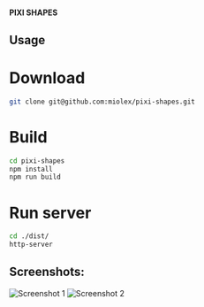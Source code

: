 #### PIXI SHAPES

## Usage

# Download
```bash
git clone git@github.com:miolex/pixi-shapes.git
```
# Build
```bash
cd pixi-shapes
npm install
npm run build
```
# Run server
```bash
cd ./dist/
http-server
```

## Screenshots:
![Screenshot 1](https://github.com/miolex/pixi-shapes/blob/master/screenshots/1.png)
![Screenshot 2](https://github.com/miolex/pixi-shapes/blob/master/screenshots/2.png)
